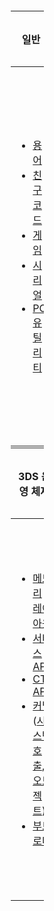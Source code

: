 <div style="margin: -.3em -1em -1em -1em;">

<table style="width:10%;">
<colgroup>
<col style="width: 3%" />
<col style="width: 3%" />
<col style="width: 3%" />
</colgroup>
<thead>
<tr class="header">
<th width="33%"><p><strong>일반</strong></p></th>
<th width="33%"><p><strong>홈브류</strong></p></th>
<th width="33%"><p><strong>3DS 하드웨어</strong></p></th>
</tr>
</thead>
<tbody>
<tr class="odd">
<td><ul>
<li><a href="Glossary" title="wikilink">용어</a></li>
<li><a href="Friend_code" title="wikilink">친구 코드</a></li>
<li><a href="Games" title="wikilink">게임</a></li>
<li><a href="Serials" title="wikilink">시리얼</a></li>
<li><a href=":Category:PC_utilities" title="wikilink">PC
유틸리티</a></li>
</ul></td>
<td><ul>
<li><a href="Homebrew_Exploits" title="wikilink">홈브류 취약점</a></li>
<li><a href="Homebrew_Applications" title="wikilink">홈브류
애플리케이션</a></li>
<li><a href="Homebrew_Libraries_and_Tools" title="wikilink">홈브류
라이브러리 및 도구</a></li>
<li><a href="3DS_System_Flaws" title="wikilink">3DS 시스템 결함</a></li>
<li><a href="3DS_Userland_Flaws" title="wikilink">3DS 유저랜드
결함</a></li>
</ul></td>
<td><ul>
<li><a href="Hardware" title="wikilink">개요</a> (<a href="IO"
title="wikilink">IO 레지스터</a>)</li>
<li><a href="GPU" title="wikilink">GPU</a></li>
<li><a href=":Category:DSP" title="wikilink">DSP</a></li>
<li><a href="Peripherals" title="wikilink">주변 장치</a></li>
<li><a href="Gamecards" title="wikilink">게임 카드</a></li>
<li><a href="Video_Capture" title="wikilink">동영상 캡처</a></li>
</ul></td>
</tr>
</tbody>
</table>

</div>
<div style="margin: -.3em -1em -1em -1em; margin-top: +1em">

<table style="width:10%;">
<colgroup>
<col style="width: 3%" />
<col style="width: 3%" />
<col style="width: 3%" />
</colgroup>
<thead>
<tr class="header">
<th width="33%"><p><strong>3DS 운영 체제</strong></p></th>
<th width="33%"><p><strong>3DS 소프트웨어 스택</strong></p></th>
<th width="33%"><p><strong>3DS 콘텐트</strong></p></th>
</tr>
</thead>
<tbody>
<tr class="odd">
<td><ul>
<li><a href="Memory_layout" title="wikilink">메모리 레이아웃</a></li>
<li><a href="Services_API" title="wikilink">서비스 API</a></li>
<li><a href="CTR_API" title="wikilink">CTR API</a></li>
<li><a href="Kernel" title="wikilink">커널</a> (<a href="SVC"
title="wikilink">시스템 호출</a>, <a href=":Category:Kernel_objects"
title="wikilink">오브젝트</a>)</li>
<li><a href="Bootloader" title="wikilink">부트로더</a></li>
</ul></td>
<td><ul>
<li><a href="Nintendo_Software" title="wikilink">닌텐도
소프트웨어</a></li>
<li><a href="3DS_Development_Unit_Software" title="wikilink">3DS 개발
유닛 소프트웨어</a></li>
<li><a href="Titles" title="wikilink">타이틀</a> (<a href="Title_list"
title="wikilink">목록</a>, <a href="Title_metadata"
title="wikilink">메타데이터</a>, <a href="Ticket"
title="wikilink">티켓</a>)</li>
<li><a href="Update_Data" title="wikilink">업데이트 데이터</a></li>
</ul></td>
<td><ul>
<li><a href="SD_파일시스템" title="wikilink">SD 파일시스템</a></li>
<li><a href="Flash_Filesystem" title="wikilink">플래시
파일시스템</a></li>
<li><a href="Savegames" title="wikilink">세이브 파일</a></li>
<li><a href=":Category:File_formats" title="wikilink">파일 형식</a> (<a
href="NCSD" title="wikilink">CCI</a>/<a href="NCCH#CXI"
title="wikilink">CXI</a>/<a href="CIA" title="wikilink">CIA</a>)</li>
<li><a href="PRUDP" title="wikilink">PRUDP (네트워크 프로토콜)</a></li>
</ul></td>
</tr>
</tbody>
</table>

</div>